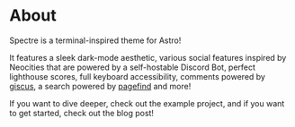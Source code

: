 # About

Spectre is a terminal-inspired theme for Astro!

It features a sleek dark-mode aesthetic, various social features inspired by
Neocities that are powered by a self-hostable Discord Bot, perfect lighthouse
scores, full keyboard accessibility, comments powered by
[giscus](https://giscus.app), a search powered by
[pagefind](https://pagefind.app) and more!

If you want to dive deeper, check out the example project, and if you want to
get started, check out the blog post!
